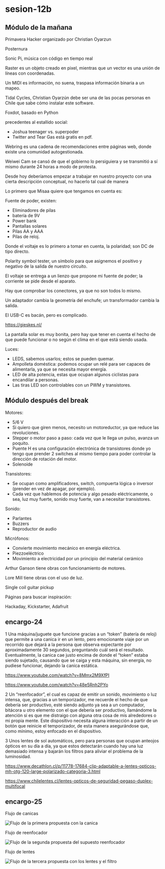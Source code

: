 # sesion-12b

## Módulo de la mañana

Primavera Hacker organizado por Christian Oyarzun

Posternura

Sonic Pi, música con código en tiempo real

Raster es un objeto creado en pixel, mientras que un vector es una unión de líneas con coordenadas.

Un MIDI es información, no suena, traspasa información binaria a un mapeo.

Tidal Cycles, Christian Oyarzún debe ser una de las pocas personas en Chile que sabe cómo instalar este software.

Foxdot, basado en Python

precedentes al estallido social:

- Joshua teenager vs. superpoder  
- Twitter and Tear Gas está gratis en pdf.

Webring es una cadena de recomendaciones entre páginas web, donde existe una comunidad autogestionada.

Weiwei Cam se cansó de que el gobierno lo persiguiera y se transmitió a sí mismo durante 24 horas a modo de protesta.

Desde hoy deberíamos empezar a trabajar en nuestro proyecto con una cierta descripción conceptual, no hacerlo tal cual de manera

Lo primero que Misaa quiere que tengamos en cuenta es:

Fuente de poder, existen:  

- Eliminadores de pilas  
- batería de 9V  
- Power bank  
- Pantallas solares  
- Pilas AA y AAA
- Pilas de reloj.

Donde el voltaje es lo primero a tomar en cuenta, la polaridad; son DC de tipo directo.

Polarity symbol tester, un símbolo para que asignemos el positivo y negativo de la salida de nuestro circuito.

El voltaje se entrega a un lienzo que propone mi fuente de poder; la corriente se pide desde el aparato.

Hay que comprobar los conectores, ya que no son todos lo mismo.

Un adaptador cambia la geometría del enchufe; un transformador cambia la salida.

El USB-C es bacán, pero es complicado.

<https://gieskes.nl/>

La pantalla solar es muy bonita, pero hay que tener en cuenta el hecho de que puede funcionar o no según el clima en el que está siendo usada.

Luces:  

- LEDS, sabemos usarlos; estos se pueden quemar.  
- Ampolleta doméstica: podemos ocupar un relé para ser capaces de alimentarla, ya que se necesita mayor energía.  
- LED de alta potencia, estas que ocupan algunos ciclistas para encandilar a personas.  
- Las tiras LED son controlables con un PWM y transistores.  

## Módulo después del break

Motores:

- 5/6 V
- Si quiero que giren menos, necesito un motoreductor, ya que reduce las revoluciones.  
- Stepper o motor paso a paso: cada vez que le llega un pulso, avanza un poquito.
- Puente H es una configuración electrónica de transistores donde yo tengo que prender 2 switches al mismo tiempo para poder controlar la dirección de rotación del motor.  
- Solenoide  

Transistores:  

- Se ocupan como amplificadores, switch, compuerta lógica o inversor (prender en vez de apagar, por ejemplo).
- Cada vez que hablemos de potencia y algo pesado eléctricamente, o sea, luz muy fuerte, sonido muy fuerte, van a necesitar transistores.  

Sonido:  

- Parlantes  
- Buzzers  
- Reproductor de audio  

Micrófonos:

- Convierte movimiento mecánico en energía eléctrica.
- Piezzoeléctrico  
- Movimiento a electricidad por un principio del material cerámico  

Arthur Ganson tiene obras con funcionamiento de motores.

Lore Mill tiene obras con el uso de luz.

Single coil guitar pickup

Páginas para buscar inspiración:

Hackaday, Kickstarter, Adafruit

## encargo-24

1 Una máquina/juguete que funcione gracias a un “token” (batería de reloj) que permite a una canica ir en un lento, pero emocionante viaje por un recorrido que dejará a la persona que observa expectante por aproximadamente 30 segundos, preguntando cuál será el resultado. Eventualmente, la canica cae justo encima de donde el “token” estaba siendo sujetado, causando que se caiga y esta máquina, sin energía, no pudiese funcionar, dejando la canica estática.

<https://www.youtube.com/watch?v=8Mmx2M9XfPI>

<https://www.youtube.com/watch?v=48e5Rnh2PYo>

2 Un “reenfocador”, el cual es capaz de emitir un sonido, movimiento o luz intensa, que, gracias a un temporizador, me recuerde el hecho de que debería ser productivo, esté siendo adjunto ya sea a un computador, bitácora u otro elemento con el que debería ser productivo, llamándome la atención si es que me distraigo con alguna otra cosa de mis alrededores o mi propia mente. Este dispositivo necesita alguna interacción a partir de un botón que reinicie el temporizador, de esta manera asegurándose que, como mínimo, estoy enfocado en el dispositivo.

3 Unos lentes de sol automáticos, pero para personas que ocupan anteojos ópticos en su día a día, ya que estos detectarán cuando hay una luz demasiado intensa y bajarán los filtros para aliviar el problema de la luminosidad.

<https://www.decathlon.cl/p/11778-17684-clip-adaptable-a-lentes-opticos-mh-otg-120-large-polarizado-categoria-3.html>

<https://www.chilelentes.cl/lentes-opticos-de-seguridad-pegaso-duplex-multifocal>

## encargo-25

Flujo de canicas

![Flujo de la primera propuesta con la canica](./archivos/mapa-flujo-canicas.png)

Flujo de reenfocador

![Flujo de la segunda propuesta del supuesto reenfocador](./archivos/mapa-flujo-reenfoque.png)

Flujo de lentes

![Flujo de la tercera propuesta con los lentes y el filtro](./archivos/mapa-flujo-lentes.png)
